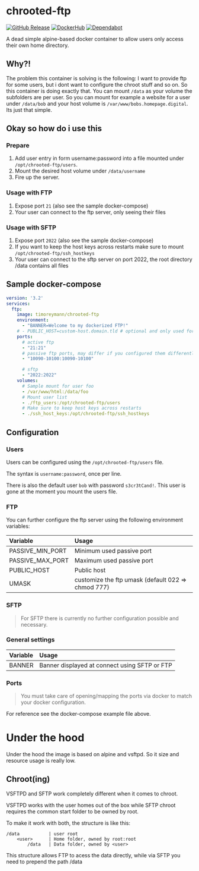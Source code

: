 chrooted-ftp
====
[![GitHub Release](https://img.shields.io/github/v/tag/timo-reymann/chrooted-ftp.svg?label=version)](https://github.com/timo-reymann/chrooted-ftp/releases)
[![DockerHub](https://img.shields.io/docker/pulls/timoreymann/chrooted-ftp)](https://hub.docker.com/r/timoreymann/chrooted-ftp)
[![Dependabot](https://badgen.net/badge/Dependabot/enabled/green?icon=dependabot)](https://dependabot.com/)

A dead simple alpine-based docker container to allow users only access their own home directory.

## Why?!

The problem this container is solving is the following:
I want to provide ftp for some users, but i dont want to configure the chroot stuff and so on.
So this container is doing exactly that. You can mount `/data` as your volume the subfolders are per user.
So you can mount for example a website for a user under `/data/bob` and your host volume
is `/var/www/bobs.homepage.digital`. Its just that simple.

## Okay so how do i use this

### Prepare

1. Add user entry in form username:password into a file mounted under `/opt/chrooted-ftp/users`.
2. Mount the desired host volume under `/data/username`
3. Fire up the server.

### Usage with FTP

1. Expose port `21` (also see the sample docker-compose)
2. Your user can connect to the ftp server, only seeing their files

### Usage with SFTP

1. Expose port `2022` (also see the sample docker-compose)
2. If you want to keep the host keys across restarts make sure to mount `/opt/chrooted-ftp/ssh_hostkeys`
3. Your user can connect to the sftp server on port 2022, the root directory /data contains all files

## Sample docker-compose

```yaml
version: '3.2'
services:
  ftp:
    image: timoreymann/chrooted-ftp
    environment:
      - "BANNER=Welcome to my dockerized FTP!"
    # - PUBLIC_HOST=custom-host.domain.tld # optional and only used for passive ftp, defaults to localhost
    ports:
      # active ftp
      - "21:21"
      # passive ftp ports, may differ if you configured them differently
      - "10090-10100:10090-10100"

      # sftp
      - "2022:2022"
    volumes:
      # Sample mount for user foo
      - /var/www/html:/data/foo
      # Mount user list
      - ./ftp_users:/opt/chrooted-ftp/users
      # Make sure to keep host keys across restarts
      - ./ssh_host_keys:/opt/chrooted-ftp/ssh_hostkeys
```

## Configuration

### Users

Users can be configured using the `/opt/chrooted-ftp/users` file.

The syntax is `username:password`, once per line.

There is also the default user `bob` with password `s3cr3tCand!`. This user is gone at the moment you mount the users
file.

### FTP

You can further configure the ftp server using the following environment variables:

| Variable         | Usage                                              |
|:-----------------|:---------------------------------------------------|
| PASSIVE_MIN_PORT | Minimum used passive port                          |
| PASSIVE_MAX_PORT | Maximum used passive port                          |
| PUBLIC_HOST      | Public host                                        |
| UMASK            | customize the ftp umask (default 022 => chmod 777) |

### SFTP

> For SFTP there is currently no further configuration possible and necessary.

### General settings

| Variable    | Usage                                         |
|:------------|:----------------------------------------------|
| BANNER      | Banner displayed at connect using SFTP or FTP |

### Ports

> You must take care of opening/mapping the ports via docker to match your docker configuration.

For reference see the docker-compose example file above.

# Under the hood

Under the hood the image is based on alpine and vsftpd. So it size and resource usage is really low.

## Chroot(ing)

VSFTPD and SFTP work completely different when it comes to chroot.

VSFTPD works with the user homes out of the box while SFTP chroot requires the common start folder to be owned by root.

To make it work with both, the structure is like this:

```text
/data           | user root
    <user>      | Home folder, owned by root:root
        /data   | Data folder, owned by <user>
```

This structure allows FTP to acess the data directly, while via SFTP you need to prepend the path /data

